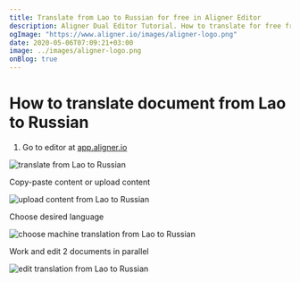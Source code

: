 ```yaml
---
title: Translate from Lao to Russian for free in Aligner Editor
description: Aligner Dual Editor Tutorial. How to translate for free from Lao to Russian. Aligner is multilingual document management platform. 
ogImage: "https://www.aligner.io/images/aligner-logo.png"
date: 2020-05-06T07:09:21+03:00
image: ../images/aligner-logo.png
onBlog: true
---
```


# How to translate document from Lao to Russian

1. Go to editor at [app.aligner.io](https://app.aligner.io "Aligner App web page")

![translate from Lao to Russian](../aligner-blank-editor.png "translate from Lao to Russian")

Copy-paste content or upload content

![upload content from Lao to Russian](../aligner-uploaded-document.png "upload content from Lao to Russian")

Choose desired language

![choose machine translation from Lao to Russian](../aligner-language-dropdown.png "choose machine translation from Lao to Russian")

Work and edit 2 documents in parallel

![edit translation from Lao to Russian](../aligner-double-sitded-editor.png "edit translation from Lao to Russian")

